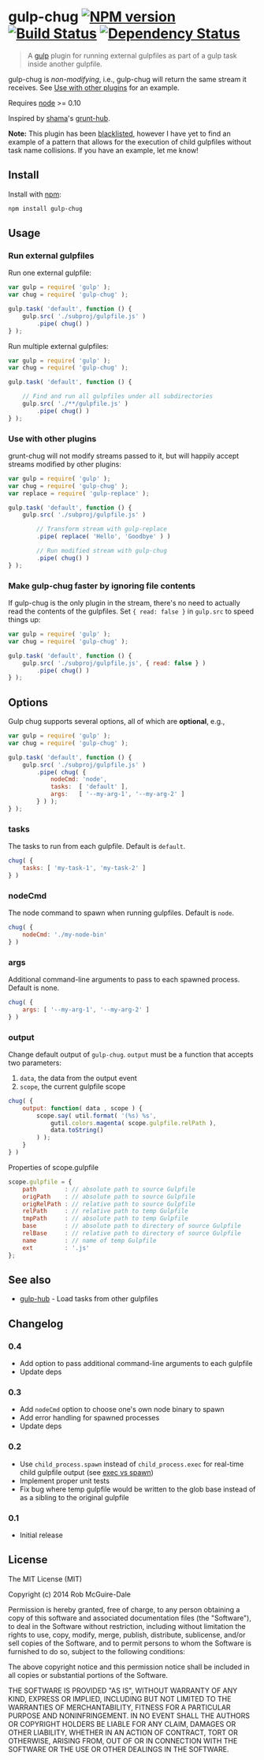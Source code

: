 # gulp-chug [![NPM version][npm-badge-img]][npm-url] [![Build Status](https://travis-ci.org/robatron/gulp-chug.png?branch=master)](https://travis-ci.org/robatron/gulp-chug) [![Dependency Status](https://david-dm.org/robatron/gulp-chug.png)](https://david-dm.org/robatron/gulp-chug)

> A [gulp][gulp-url] plugin for running external gulpfiles as part of a gulp task inside another gulpfile.

gulp-chug is *non-modifying*, i.e., gulp-chug will return the same stream it
receives. See [Use with other plugins](#use-with-other-plugins) for an example.

Requires [node](//nodejs.org) >= 0.10

Inspired by [shama](https://github.com/shama)'s [grunt-hub](https://github.com/shama/grunt-hub).

**Note:** This plugin has been [blacklisted](https://github.com/gulpjs/plugins/issues/93), however I have yet to find an example of a pattern that allows for the execution of child gulpfiles without task name collisions. If you have an example, let me know!

## Install

Install with [npm](https://npmjs.org/package/gulp-chug):

```sh
npm install gulp-chug
```


## Usage

### Run external gulpfiles

Run one external gulpfile:

```js
var gulp = require( 'gulp' );
var chug = require( 'gulp-chug' );

gulp.task( 'default', function () {
    gulp.src( './subproj/gulpfile.js' )
        .pipe( chug() )
} );
```

Run multiple external gulpfiles:

```js
var gulp = require( 'gulp' );
var chug = require( 'gulp-chug' );

gulp.task( 'default', function () {

    // Find and run all gulpfiles under all subdirectories
    gulp.src( './**/gulpfile.js' )
        .pipe( chug() )
} );
```

### Use with other plugins

grunt-chug will not modify streams passed to it, but will happily accept
streams modified by other plugins:

```js
var gulp = require( 'gulp' );
var chug = require( 'gulp-chug' );
var replace = require( 'gulp-replace' );

gulp.task( 'default', function () {
    gulp.src( './subproj/gulpfile.js' )

        // Transform stream with gulp-replace
        .pipe( replace( 'Hello', 'Goodbye' ) )

        // Run modified stream with gulp-chug
        .pipe( chug() )
} );
```

### Make gulp-chug faster by ignoring file contents

If gulp-chug is the only plugin in the stream, there's no need to actually read
the contents of the gulpfiles. Set `{ read: false }` in `gulp.src` to speed
things up:

```js
var gulp = require( 'gulp' );
var chug = require( 'gulp-chug' );

gulp.task( 'default', function () {
    gulp.src( './subproj/gulpfile.js', { read: false } )
        .pipe( chug() )
} );
```
## Options

Gulp chug supports several options, all of which are **optional**, e.g.,

```js
var gulp = require( 'gulp' );
var chug = require( 'gulp-chug' );

gulp.task( 'default', function () {
    gulp.src( './subproj/gulpfile.js' )
        .pipe( chug( {
            nodeCmd: 'node',
            tasks:  [ 'default' ],
            args:   [ '--my-arg-1', '--my-arg-2' ]
        } ) );
} );
```

### tasks

The tasks to run from each gulpfile. Default is `default`.

```js
chug( {
    tasks: [ 'my-task-1', 'my-task-2' ]
} )
```

### nodeCmd

The node command to spawn when running gulpfiles. Default is `node`.

```js
chug( {
    nodeCmd: './my-node-bin'
} )
```

### args

Additional command-line arguments to pass to each spawned process. Default is
none.

```js
chug( {
    args: [ '--my-arg-1', '--my-arg-2' ]
} )
```

### output

Change default output of `gulp-chug`. `output` must be a function that accepts
two parameters:

1. `data`, the data from the output event
2. `scope`, the current gulpfile scope

```js
chug( {
    output: function( data , scope ) {
        scope.say( util.format( '(%s) %s',
            gutil.colors.magenta( scope.gulpfile.relPath ),
            data.toString()
        ) );
    }
} )
```

Properties of scope.gulpfile

```js
scope.gulpfile = {
    path        : // absolute path to source Gulpfile
    origPath    : // absolute path to source Gulpfile
    origRelPath : // relative path to source Gulpfile
    relPath     : // relative path to temp Gulpfile
    tmpPath     : // absolute path to temp Gulpfile
    base        : // absolute path to directory of source Gulpfile
    relBase     : // relative path to directory of source Gulpfile
    name        : // name of temp Gulpfile
    ext         : '.js'
};
```

## See also

- [gulp-hub](https://github.com/frankwallis/gulp-hub) - Load tasks from other gulpfiles

## Changelog

### 0.4

- Add option to pass additional command-line arguments to each gulpfile
- Update deps

### 0.3

- Add `nodeCmd` option to choose one's own node binary to spawn
- Add error handling for spawned processes
- Update deps

### 0.2

- Use `child_process.spawn` instead of `child_process.exec` for real-time child gulpfile output (see [exec vs spawn](http://www.hacksparrow.com/difference-between-spawn-and-exec-of-node-js-child_process.html))
- Implement proper unit tests
- Fix bug where temp gulpfile would be written to the glob base instead of as a sibling to the original gulpfile

### 0.1

- Initial release

## License

The MIT License (MIT)

Copyright (c) 2014 Rob McGuire-Dale

Permission is hereby granted, free of charge, to any person obtaining a copy
of this software and associated documentation files (the "Software"), to deal
in the Software without restriction, including without limitation the rights
to use, copy, modify, merge, publish, distribute, sublicense, and/or sell
copies of the Software, and to permit persons to whom the Software is
furnished to do so, subject to the following conditions:

The above copyright notice and this permission notice shall be included in
all copies or substantial portions of the Software.

THE SOFTWARE IS PROVIDED "AS IS", WITHOUT WARRANTY OF ANY KIND, EXPRESS OR
IMPLIED, INCLUDING BUT NOT LIMITED TO THE WARRANTIES OF MERCHANTABILITY,
FITNESS FOR A PARTICULAR PURPOSE AND NONINFRINGEMENT. IN NO EVENT SHALL THE
AUTHORS OR COPYRIGHT HOLDERS BE LIABLE FOR ANY CLAIM, DAMAGES OR OTHER
LIABILITY, WHETHER IN AN ACTION OF CONTRACT, TORT OR OTHERWISE, ARISING FROM,
OUT OF OR IN CONNECTION WITH THE SOFTWARE OR THE USE OR OTHER DEALINGS IN
THE SOFTWARE.

[npm-badge-img]: https://badge.fury.io/js/gulp-chug.png
[npm-url]: https://npmjs.org/package/gulp-chug
[gulp-url]: https://github.com/wearefractal/gulp

